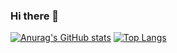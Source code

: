 ### Hi there 👋

[![Anurag's GitHub stats](https://github-readme-stats.vercel.app/api?username=burakcokan)](https://github.com/anuraghazra/github-readme-stats)
[![Top Langs](https://github-readme-stats.vercel.app/api/top-langs/?username=burakcokan)](https://github.com/anuraghazra/github-readme-stats)



